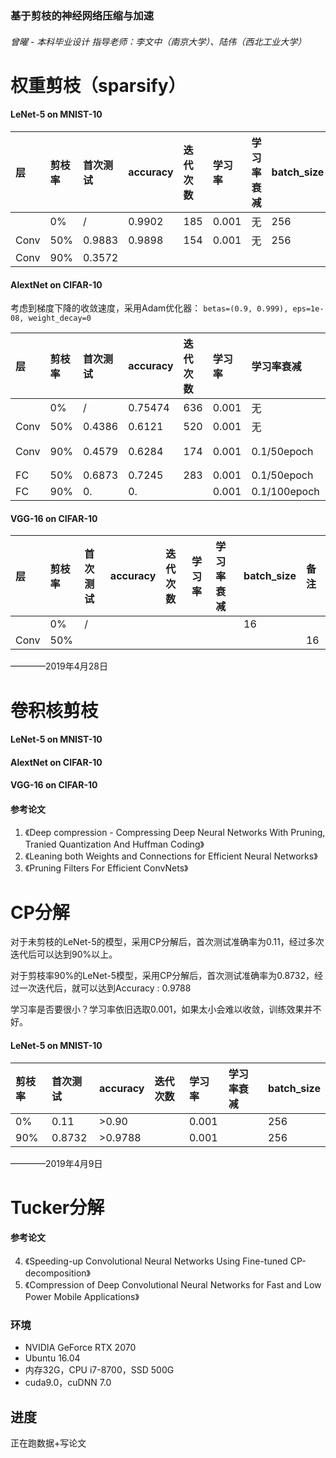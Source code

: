 ### 基于剪枝的神经网络压缩与加速
###### 曾曜 - 本科毕业设计 指导老师：李文中（南京大学）、陆伟（西北工业大学）

# 权重剪枝（sparsify）

#### LeNet-5 on MNIST-10
|层  |剪枝率|首次测试|accuracy|迭代次数|学习率|学习率衰减|batch_size|
|:---|:-----|:------|:-------|:------|:-----|:--------|:---------|
|    |0%    |/      |0.9902  |185    | 0.001|无       |256|
|Conv|50%   |0.9883 |0.9898  |154    |0.001 |无       |256|
|Conv|90%   |0.3572 |        |       |      |         ||

#### AlextNet on CIFAR-10
考虑到梯度下降的收敛速度，采用Adam优化器：
`betas=(0.9, 0.999), eps=1e-08, weight_decay=0`

|层  |剪枝率|首次测试|accuracy|迭代次数|学习率|学习率衰减|batch_size|备注|
|:---|:-----|:------|:-------|:------|:-----|:--------|:---------|:---|
|    |0%    |/      |0.75474 |636    | 0.001|无|128||
|Conv|50%   |0.4386 |0.6121  |520    |0.001 |无|128||
|Conv|90%   |0.4579 |0.6284  |174    |0.001 |0.1/50epoch|128|保留Conv1|
|FC  |50%   |0.6873|0.7245   |283    |0.001 |0.1/50epoch|128||
|FC  |90%   |0.|0.   |    |0.001 |0.1/100epoch|128||

#### VGG-16 on CIFAR-10
|层  |剪枝率|首次测试|accuracy|迭代次数|学习率|学习率衰减|batch_size|备注|
|:---|:-----|:------|:-------|:------|:-----|:--------|:---------|:--|
|    |0%    |/      |  |       |      |         |16||
|Conv|50%   |       |  |     |       |      |         |16|


————2019年4月28日
# 卷积核剪枝
#### LeNet-5 on MNIST-10

#### AlextNet on CIFAR-10

#### VGG-16 on CIFAR-10

#### 参考论文
1. 《Deep compression - Compressing Deep Neural Networks With Pruning, Tranied Quantization And Huffman Coding》
2. 《Leaning both Weights and Connections for Efficient Neural Networks》
3. 《Pruning Filters For Efficient ConvNets》

# CP分解
对于未剪枝的LeNet-5的模型，采用CP分解后，首次测试准确率为0.11，经过多次迭代后可以达到90%以上。

对于剪枝率90%的LeNet-5模型，采用CP分解后，首次测试准确率为0.8732，经过一次迭代后，就可以达到Accuracy : 0.9788

学习率是否要很小？学习率依旧选取0.001，如果太小会难以收敛，训练效果并不好。
#### LeNet-5 on MNIST-10
|剪枝率|首次测试|accuracy|迭代次数|学习率|学习率衰减|batch_size|
|:-----|:------|:-------|:------|:-----|:--------|:---------|
|0%    |0.11   |>0.90||0.001||256|
|90%|0.8732|>0.9788||0.001||256|

————2019年4月9日
# Tucker分解

#### 参考论文
4. 《Speeding-up Convolutional Neural Networks Using Fine-tuned CP-decomposition》
5. 《Compression of Deep Convolutional Neural Networks for Fast and Low Power Mobile Applications》


### 环境
+ NVIDIA GeForce RTX 2070
+ Ubuntu 16.04
+ 内存32G，CPU i7-8700，SSD 500G
+ cuda9.0，cuDNN 7.0

## 进度
正在跑数据+写论文
